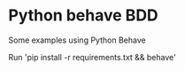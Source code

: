 # Python behave BDD

Some examples using Python Behave

Run 'pip install -r requirements.txt && behave'